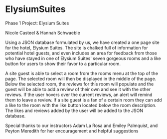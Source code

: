 # ElysiumSuites

Phase 1 Project: Elysium Suites

Nicole Casteel & Hannah Schwaeble

Using a JSON database formulated by us, we have created a one page site for the hotel, Elysium Suites. The site is chalked full of information for potential hotel guests, and even includes an area for feedback from those who have stayed in one of Elysium Suites' seven gorgeous rooms and a like button for users to show their favor to a particular room.

A site guest is able to select a room from the rooms menu at the top of the page. The selected room will then be displayed in the middle of the page. Below the selected room, the reviews for this room will populate and the guest will be able to add a review of their own and see it with the other reviews. If the user hovers over the current reviews, an alert will remind them to leave a review. If a site guest is a fan of a certain room they can add a like to the room with the like button located below the room description. The likes and reviews added by the user will be added to the JSON database.

Special thanks to our instructors Adam La Rosa and Emiley Palmquist, and Peyton Meredith for her encouragement and helpful suggestions
